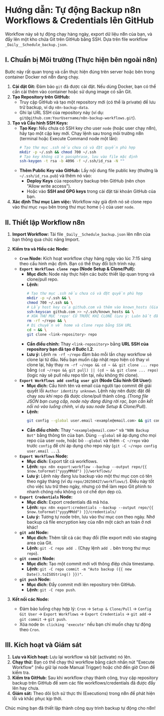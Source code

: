 # Hướng dẫn: Tự động Backup n8n Workflows & Credentials lên GitHub

Workflow này sẽ tự động chạy hàng ngày, export dữ liệu n8n của bạn, và đẩy lên một kho chứa Git trên GitHub bằng SSH. Dựa trên file workflow `_Daily__Schedule_backup.json`.

## I. Chuẩn bị Môi trường (Thực hiện bên ngoài n8n)

Bước này rất quan trọng và cần thực hiện đúng trên server hoặc bên trong container Docker nơi n8n đang chạy.

1.  **Cài đặt Git:** Đảm bảo `git` đã được cài đặt. Nếu dùng Docker, bạn có thể cần cài thêm vào container hoặc sử dụng image có sẵn Git.
2.  **Tạo Repository trên GitHub:**
    * Truy cập GitHub và tạo một repository mới (có thể là private) để lưu trữ backup, ví dụ `n8n-backup-data`.
    * Ghi lại URL SSH của repository này (ví dụ: `git@github.com:YourUsername/n8n-backup-workflows.git`).
3.  **Tạo và Cấu hình SSH Keys:**
    * **Tạo Key:** Nếu chưa có SSH key cho user `node` (hoặc user chạy n8n), hãy tạo một cặp key mới. Chạy lệnh sau trong môi trường n8n (terminal hoặc Execute Command node một lần):
        ```bash
        # Tạo thư mục .ssh nếu chưa có và đặt quyền phù hợp
        mkdir -p ~/.ssh && chmod 700 ~/.ssh
        # Tạo key không cần passphrase, lưu vào file mặc định
        ssh-keygen -t rsa -b 4096 -f ~/.ssh/id_rsa -N ""
        ```
    * **Thêm Public Key vào GitHub:** Lấy nội dung file public key (thường là `~/.ssh/id_rsa.pub`) và thêm nó vào:
        * **Deploy Keys** của repository backup trên GitHub (nên chọn "Allow write access").
        * Hoặc vào **SSH and GPG keys** trong cài đặt tài khoản GitHub của bạn.
4.  **Xác định Thư mục Làm việc:** Workflow này giả định nó sẽ clone repo vào thư mục `repo` bên trong thư mục home (`~`) của user `node`.

## II. Thiết lập Workflow n8n

1.  **Import Workflow:** Tải file `_Daily__Schedule_backup.json` lên n8n của bạn thông qua chức năng Import.
2.  **Kiểm tra và Hiểu các Node:**

    * **`Cron` Node:** Kích hoạt workflow chạy hàng ngày vào lúc 7:15 sáng theo cấu hình mặc định. Bạn có thể thay đổi lịch trình này.
    * **`Export Workflows clone repo` (Node Setup & Clone/Pull):**
        * **Mục đích:** Node này thực hiện các bước thiết lập quan trọng và clone/pull repo.
        * **Lệnh:**
            ```bash
            # Tạo thư mục .ssh nếu chưa có và đặt quyền phù hợp
            mkdir -p ~/.ssh && \
            chmod 700 ~/.ssh && \
            # Lấy host key của github.com và thêm vào known_hosts (Giải quyết lỗi Host key verification failed)
            ssh-keyscan github.com >> ~/.ssh/known_hosts && \
            # XÓA THƯ MỤC 'repo' CŨ TRƯỚC KHI CLONE (Lưu ý: Luôn bắt đầu sạch)
            rm -rf ~/repo && \
            # Di chuyển về home và clone repo bằng SSH URL
            cd ~ && \
            git clone <link-repository> repo
            ```
        * **Cần điều chỉnh:** Thay `<link-repository>` bằng **URL SSH của repository bạn đã tạo ở Bước I.2**.
        * **Lưu ý:** Lệnh `rm -rf ~/repo` đảm bảo mỗi lần chạy workflow sẽ clone lại từ đầu. Nếu bạn muốn cập nhật repo hiện có thay vì clone lại, hãy thay `rm -rf ~/repo && cd ~ && git clone ... repo` bằng `(cd ~/repo && git pull) || (cd ~ && git clone ... repo)` (logic này sẽ pull nếu repo tồn tại, nếu không thì clone).
    * **`Export Workflows add config user git` (Node Cấu hình Git User):**
        * **Mục đích:** Cấu hình tên và email của người tạo commit để giải quyết lỗi `Author identity unknown`. Lệnh này nên được đặt để chạy *sau khi* repo đã được clone/pull thành công. *(Trong file JSON bạn cung cấp, node này đang đứng rời rạc, bạn cần kết nối nó vào luồng chính, ví dụ sau node Setup & Clone/Pull)*.
        * **Lệnh:**
            ```bash
            git config --global user.email <example@email.com> && git config --global user.name "N8N Backup Bot"
            ```
        * **Cần điều chỉnh:** Thay `"<example@email.com>"` và `"N8N Backup Bot"` bằng thông tin của bạn. Dùng `--global` sẽ áp dụng cho mọi repo của user `node`, hoặc bỏ `--global` và thêm `-C ~/repo` vào trước `config` để chỉ áp dụng cho repo này (`git -C ~/repo config user.email ...`).
    * **`Export Workflows` Node:**
        * **Mục đích:** Export tất cả workflows.
        * **Lệnh:** `npx n8n export:workflow --backup --output repo/{{ $now.toFormat("yyyyMMdd") }}/workflows/`
        * **Lưu ý:** Lệnh này đang lưu backup vào một thư mục con có tên theo ngày tháng (ví dụ `repo/20250427/workflows/`). Điều này tốt cho việc lưu trữ theo ngày, nhưng có thể làm repo Git phình to nhanh chóng nếu không có cơ chế dọn dẹp cũ.
    * **`Export Credentials` Node:**
        * **Mục đích:** Export credentials đã mã hóa.
        * **Lệnh:** `npx n8n export:credentials --backup --output repo/{{ $now.toFormat("yyyyMMdd") }}/credentials/`
        * **Lưu ý:** Tương tự node trên, lưu vào thư mục con theo ngày. Nhớ backup cả file encryption key của n8n một cách an toàn ở nơi khác!
    * **`git add` Node:**
        * **Mục đích:** Thêm tất cả các thay đổi (file export mới) vào staging area của Git.
        * **Lệnh:** `git -C repo add .` (Chạy lệnh `add .` bên trong thư mục `repo`).
    * **`git commit` Node:**
        * **Mục đích:** Tạo một commit mới với thông điệp chứa timestamp.
        * **Lệnh:** `git -C repo commit -m "Auto backup ({{ new Date().toISOString() }})"`.
    * **`git push` Node:**
        * **Mục đích:** Đẩy commit mới lên repository trên GitHub.
        * **Lệnh:** `git -C repo push`.

3.  **Kết nối các Node:**
    * Đảm bảo luồng chạy hợp lý: `Cron` -> `Setup & Clone/Pull` -> `Config Git User` -> `Export Workflows` -> `Export Credentials` -> `git add` -> `git commit` -> `git push`.
    * Xóa node `On clicking 'execute'` nếu bạn chỉ muốn chạy tự động theo `Cron`.

## III. Kích hoạt và Giám sát

1.  **Lưu và Kích hoạt:** Lưu lại workflow và bật (activate) nó lên.
2.  **Chạy thử:** Bạn có thể chạy thử workflow bằng cách nhấn nút "Execute Workflow" (nếu giữ lại node Manual Trigger) hoặc chờ đến giờ Cron để kiểm tra.
3.  **Kiểm tra GitHub:** Sau khi workflow chạy thành công, truy cập repository backup trên GitHub để xem các file workflows/credentials đã được đẩy lên hay chưa.
4.  **Giám sát:** Theo dõi lịch sử thực thi (Executions) trong n8n để phát hiện lỗi và khắc phục kịp thời.

Chúc mừng bạn đã thiết lập thành công quy trình backup tự động cho n8n!